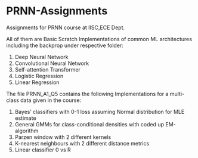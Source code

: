 # PRNN-Assignments
Assignments for PRNN course at IISC,ECE Dept.

All of them are Basic Scratch Implementations of common ML architectures including the backprop under respective folder:
1) Deep Neural Network
2) Convolutional Neural Network
3) Self-attention Transformer
4) Logistic Regression
5) Linear Regression

The file PRNN_A1_Q5 contains the following Implementations for a multi-class data given in the course:
1) Bayes’ classifiers with 0-1 loss assuming Normal distribution for MLE estimate
2) General GMMs for class-conditional densities with coded up EM-algorithm
3) Parzen window with 2 different kernels
4) K-nearest neighbours with 2 different distance metrics
5) Linear classifier 0 vs R
